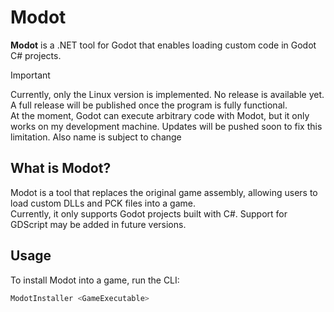 # Modot
**Modot** is a .NET tool for Godot that enables loading custom code in Godot C# projects.

> [!IMPORTANT]  
> Currently, only the Linux version is implemented. No release is available yet. A full release will be published once the program is fully functional.  
> At the moment, Godot can execute arbitrary code with Modot, but it only works on my development machine. Updates will be pushed soon to fix this limitation.
> Also name is subject to change

## What is Modot?  
Modot is a tool that replaces the original game assembly, allowing users to load custom DLLs and PCK files into a game.  
Currently, it only supports Godot projects built with C#. Support for GDScript may be added in future versions.

## Usage  
To install Modot into a game, run the CLI:

```bash
ModotInstaller <GameExecutable>
